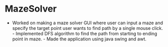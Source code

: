 # MazeSolver
- Worked on making a maze solver GUI where user can input a maze and specify the target point user wants to find path by a single mouse click.  - Implemented DFS algorithm to find the path from starting to ending point in maze. - Made the application using java swing and awt.

